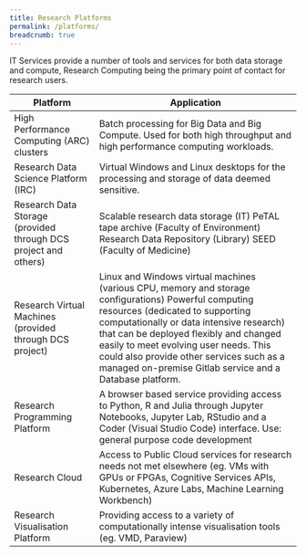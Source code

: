 ```yaml
---
title: Research Platforms
permalink: /platforms/
breadcrumb: true
---
```


IT Services provide a number of tools and services for both data storage and compute, Research Computing being the primary point of contact for research users.


| Platform                                                        | Application                                                                                                                                                                                                                                                                                                                                                                       |
|-----------------------------------------------------------------|-----------------------------------------------------------------------------------------------------------------------------------------------------------------------------------------------------------------------------------------------------------------------------------------------------------------------------------------------------------------------------------|
| High Performance Computing (ARC) clusters                       | Batch processing for Big Data and Big Compute.  Used for both high throughput and high performance computing workloads.                                                                                                                                                                                                                                                           |
| Research Data Science Platform (IRC)                            | Virtual Windows and Linux desktops for the processing and storage of data deemed sensitive.                                                                                                                                                                                                                                                                                       |
| Research Data Storage (provided through DCS project and others) | Scalable research data storage (IT) PeTAL tape archive (Faculty of Environment) Research Data Repository (Library) SEED (Faculty of Medicine)                                                                                                                                                                                                                                     |
| Research Virtual Machines (provided through DCS project)        | Linux and Windows virtual machines (various CPU, memory and storage configurations)  Powerful computing resources (dedicated to supporting computationally or data intensive research) that can be deployed flexibly and changed easily to meet evolving user needs.  This could also provide other services such as a managed on-premise Gitlab service and a Database platform. |
| Research Programming Platform                                   | A browser based service providing access to Python, R and Julia through Jupyter Notebooks, Jupyter Lab, RStudio and a Coder (Visual Studio Code) interface.  Use: general purpose code development                                                                                                                                                                                |
| Research Cloud                                                  | Access to Public Cloud services for research needs not met elsewhere (eg. VMs with GPUs or FPGAs, Cognitive Services APIs, Kubernetes, Azure Labs, Machine Learning Workbench)                                                                                                                                                                                                    |
| Research Visualisation Platform                                 | Providing access to a variety of computationally intense visualisation tools (eg. VMD, Paraview)                                                                                                                                                                                                                                                                                  |
